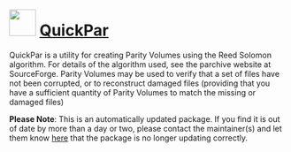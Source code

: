 ﻿# <img src="https://cdn.rawgit.com/mkevenaar/chocolatey-packages/master/icons/QuickPar.png" width="48" height="48"/> [QuickPar](https://community.chocolatey.org/packages/QuickPar)

QuickPar is a utility for creating Parity Volumes using the Reed Solomon algorithm. For details of the algorithm used, see the parchive website at SourceForge. Parity Volumes may be used to verify that a set of files have not been corrupted, or to reconstruct damaged files (providing that you have a sufficient quantity of Parity Volumes to match the missing or damaged files)

**Please Note**: This is an automatically updated package. If you find it is
out of date by more than a day or two, please contact the maintainer(s) and
let them know [here](https://github.com/mkevenaar/chocolatey-packages/issues) that the package is no longer updating correctly.
